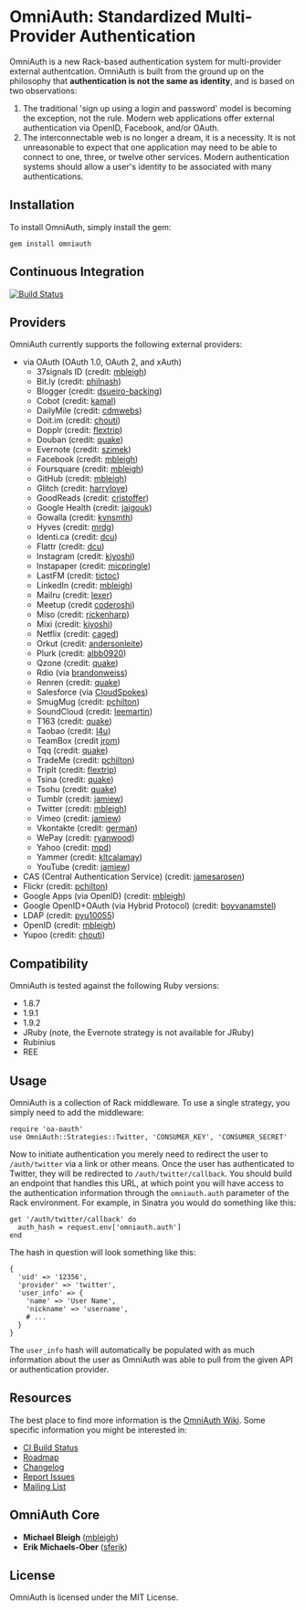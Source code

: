 OmniAuth: Standardized Multi-Provider Authentication
====================================================
OmniAuth is a new Rack-based authentication system for multi-provider external
authentcation. OmniAuth is built from the ground up on the philosophy that
**authentication is not the same as identity**, and is based on two
observations:

1. The traditional 'sign up using a login and password' model is becoming the
   exception, not the rule. Modern web applications offer external
   authentication via OpenID, Facebook, and/or OAuth.
2. The interconnectable web is no longer a dream, it is a necessity. It is not
   unreasonable to expect that one application may need to be able to connect
   to one, three, or twelve other services. Modern authentication systems
   should allow a user's identity to be associated with many authentications.

Installation
------------
To install OmniAuth, simply install the gem:

    gem install omniauth

Continuous Integration
----------------------
[![Build Status](https://secure.travis-ci.org/intridea/omniauth.png)](http://travis-ci.org/intridea/omniauth)

Providers
---------
OmniAuth currently supports the following external providers:

* via OAuth (OAuth 1.0, OAuth 2, and xAuth)
  * 37signals ID (credit: [mbleigh](https://github.com/mbleigh))
  * Bit.ly (credit: [philnash](https://github.com/philnash))
  * Blogger (credit: [dsueiro-backing](https://github.com/dsueiro-backing))
  * Cobot (credit: [kamal](https://github.com/kamal))
  * DailyMile (credit: [cdmwebs](https://github.com/cdmwebs))
  * Doit.im (credit: [chouti](https://github.com/chouti))
  * Dopplr (credit: [flextrip](https://github.com/flextrip))
  * Douban (credit: [quake](https://github.com/quake))
  * Evernote (credit: [szimek](https://github.com/szimek))
  * Facebook (credit: [mbleigh](https://github.com/mbleigh))
  * Foursquare (credit: [mbleigh](https://github.com/mbleigh))
  * GitHub (credit: [mbleigh](https://github.com/mbleigh))
  * Glitch (credit: [harrylove](https://github.com/harrylove))
  * GoodReads (credit: [cristoffer](https://github.com/christoffer))
  * Google Health (credit: [jaigouk](https://github.com/jaigouk))
  * Gowalla (credit: [kvnsmth](https://github.com/kvnsmth))
  * Hyves (credit: [mrdg](https://github.com/mrdg))
  * Identi.ca (credit: [dcu](https://github.com/dcu))
  * Flattr (credit: [dcu](https://github.com/dcu))
  * Instagram (credit: [kiyoshi](https://github.com/kiyoshi))
  * Instapaper (credit: [micpringle](https://github.com/micpringle))
  * LastFM (credit: [tictoc](https://github.com/tictoc))
  * LinkedIn (credit: [mbleigh](https://github.com/mbleigh))
  * Mailru (credit: [lexer](https://github.com/lexer))
  * Meetup (credit [coderoshi](https://github.com/coderoshi))
  * Miso (credit: [rickenharp](https://github.com/rickenharp))
  * Mixi (credit: [kiyoshi](https://github.com/kiyoshi))
  * Netflix (credit: [caged](https://github.com/caged))
  * Orkut (credit: [andersonleite](https://github.com/andersonleite))
  * Plurk (credit: [albb0920](http://github.com/albb0920))
  * Qzone (credit: [quake](https://github.com/quake))
  * Rdio (via [brandonweiss](https://github.com/brandonweiss))
  * Renren (credit: [quake](https://github.com/quake))
  * Salesforce (via [CloudSpokes](http://www.cloudspokes.com))
  * SmugMug (credit: [pchilton](https://github.com/pchilton))
  * SoundCloud (credit: [leemartin](https://github.com/leemartin))
  * T163 (credit: [quake](https://github.com/quake))
  * Taobao (credit: [l4u](https://github.com/l4u))
  * TeamBox (credit [jrom](https://github.com/jrom))
  * Tqq (credit: [quake](https://github.com/quake))
  * TradeMe (credit: [pchilton](https://github.com/pchilton))
  * TripIt (credit: [flextrip](https://github.com/flextrip))
  * Tsina (credit: [quake](https://github.com/quake))
  * Tsohu (credit: [quake](https://github.com/quake))
  * Tumblr (credit: [jamiew](https://github.com/jamiew))
  * Twitter (credit: [mbleigh](https://github.com/mbleigh))
  * Vimeo (credit: [jamiew](https://github.com/jamiew))
  * Vkontakte (credit: [german](https://github.com/german))
  * WePay (credit: [ryanwood](https://github.com/ryanwood))
  * Yahoo (credit: [mpd](https://github.com/mpd))
  * Yammer (credit: [kltcalamay](https://github.com/kltcalamay))
  * YouTube (credit: [jamiew](https://github.com/jamiew))
* CAS (Central Authentication Service) (credit: [jamesarosen](https://github.com/jamesarosen))
* Flickr (credit: [pchilton](https://github.com/pchilton))
* Google Apps (via OpenID) (credit: [mbleigh](https://github.com/mbleigh))
* Google OpenID+OAuth (via Hybrid Protocol) (credit: [boyvanamstel](https://github.com/boyvanamstel))
* LDAP (credit: [pyu10055](https://github.com/pyu10055))
* OpenID (credit: [mbleigh](https://github.com/mbleigh))
* Yupoo (credit: [chouti](https://github.com/chouti))

Compatibility
-------------
OmniAuth is tested against the following Ruby versions:

* 1.8.7
* 1.9.1
* 1.9.2
* JRuby (note, the Evernote strategy is not available for JRuby)
* Rubinius
* REE

Usage
-----
OmniAuth is a collection of Rack middleware. To use a single strategy, you simply need to add the middleware:

    require 'oa-oauth'
    use OmniAuth::Strategies::Twitter, 'CONSUMER_KEY', 'CONSUMER_SECRET'

Now to initiate authentication you merely need to redirect the user to `/auth/twitter` via a link or other means. Once the user has authenticated to Twitter, they will be redirected to `/auth/twitter/callback`. You should build an endpoint that handles this URL, at which point you will have access to the authentication information through the `omniauth.auth` parameter of the Rack environment. For example, in Sinatra you would do something like this:

    get '/auth/twitter/callback' do
      auth_hash = request.env['omniauth.auth']
    end

The hash in question will look something like this:

    {
      'uid' => '12356',
      'provider' => 'twitter',
      'user_info' => {
        'name' => 'User Name',
        'nickname' => 'username',
        # ...
      }
    }

The `user_info` hash will automatically be populated with as much information about the user as OmniAuth was able to pull from the given API or authentication provider.

Resources
---------
The best place to find more information is the [OmniAuth Wiki](https://github.com/intridea/omniauth/wiki). Some specific information you might be interested in:

* [CI Build Status](http://travis-ci.org/intridea/omniauth)
* [Roadmap](https://github.com/intridea/omniauth/wiki/Roadmap)
* [Changelog](https://github.com/intridea/omniauth/wiki/Changelog)
* [Report Issues](https://github.com/intridea/omniauth/issues)
* [Mailing List](http://groups.google.com/group/omniauth)

OmniAuth Core
-------------
* **Michael Bleigh** ([mbleigh](https://github.com/mbleigh))
* **Erik Michaels-Ober** ([sferik](https://github.com/sferik))

License
-------
OmniAuth is licensed under the MIT License.
